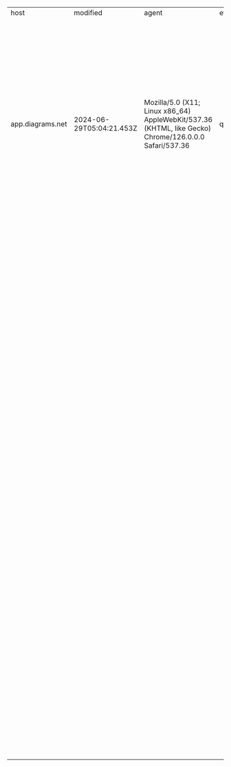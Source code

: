 | | | | | | | | | | | | | | | | | | | | | | | | | | | | | | | | | | | | | | | | | | | | |
|-|-|-|-|-|-|-|-|-|-|-|-|-|-|-|-|-|-|-|-|-|-|-|-|-|-|-|-|-|-|-|-|-|-|-|-|-|-|-|-|-|-|-|-|
|host|modified|agent|etag|version|type|diagram| | | | | | | | | | | | | | | | | | | | | | | | | | | | | | | | | | | | | |
| | | | | | |name|id|mxGraphModel| | | | | | | | | | | | | | | | | | | | | | | | | | | | | | | | | | | |
| | | | | | | | |dx|dy|grid|gridSize|guides|tooltips|connect|arrows|fold|page|pageScale|pageWidth|pageHeight|math|shadow|root| | | | | | | | | | | | | | | | | | | | |
| | | | | | | | | | | | | | | | | | | | | | | |mxCell| | | | | | | | | | | | | | | | | | | | |
| | | | | | | | | | | | | | | | | | | | | | | |id|parent|value|style|vertex|mxGeometry| | | | | | | | | | | |edge|target|connectable|source|
| | | | | | | | | | | | | | | | | | | | | | | | | | | | |x|y|width|height|as|relative|mxPoint| | |Array| | | | | | |
| | | | | | | | | | | | | | | | | | | | | | | | | | | | | | | | | | |x|y|as|as|mxPoint| | | | | |
| | | | | | | | | | | | | | | | | | | | | | | | | | | | | | | | | | | | | | |x|y| | | | |
|app.diagrams.net|2024-06-29T05:04:21.453Z|Mozilla/5.0 (X11; Linux x86_64) AppleWebKit/537.36 (KHTML, like Gecko) Chrome/126.0.0.0 Safari/537.36|qHG6o9x2ZqMEvIIN76z7|24.2.5|device|Página-1|XLdej9xhGTgEtlnDWQit|822|489|1|10|1|1|1|1|1|1|1|827|1169|0|0|0| | | | | | | | | | | | | | | | | | | | |
| | | | | | | | | | | | | | | | | | | | | | | |1|0| | | | | | | | | | | | | | | | | | | |
| | | | | | | | | | | | | | | | | | | | | | | |0-_S0gtzKl_34LRsms8G-1|1|iphone|html=1;whiteSpace=wrap;|1|350|80|110|50|geometry| | | | | | | | | | | |
| | | | | | | | | | | | | | | | | | | | | | | |0-_S0gtzKl_34LRsms8G-2|1|ReprodutorMusical|swimlane;fontStyle=1;align=center;verticalAlign=top;childLayout=stackLayout;horizontal=1;startSize=26;horizontalStack=0;resizeParent=1;resizeParentMax=0;resizeLast=0;collapsible=1;marginBottom=0;whiteSpace=wrap;html=1;|1|90|220|240|86|geometry| | | | | | | | | | | |
| | | | | | | | | | | | | | | | | | | | | | | |0-_S0gtzKl_34LRsms8G-3|0-_S0gtzKl_34LRsms8G-2|+ field: string|text;strokeColor=none;fillColor=none;align=left;verticalAlign=top;spacingLeft=4;spacingRight=4;overflow=hidden;rotatable=0;points=[[0,0.5],[1,0.5]];portConstraint=eastwest;whiteSpace=wrap;html=1;|1| |26|240|26|geometry| | | | | | | | | | | |
| | | | | | | | | | | | | | | | | | | | | | | |0-_S0gtzKl_34LRsms8G-4|0-_S0gtzKl_34LRsms8G-2||line;strokeWidth=1;fillColor=none;align=left;verticalAlign=middle;spacingTop=-1;spacingLeft=3;spacingRight=3;rotatable=0;labelPosition=right;points=[];portConstraint=eastwest;strokeColor=inherit;|1| |52|240|8|geometry| | | | | | | | | | | |
| | | | | | | | | | | | | | | | | | | | | | | |0-_S0gtzKl_34LRsms8G-5|0-_S0gtzKl_34LRsms8G-2|tocar(), pausar() , selecionarMusica(string)|text;strokeColor=none;fillColor=none;align=left;verticalAlign=top;spacingLeft=4;spacingRight=4;overflow=hidden;rotatable=0;points=[[0,0.5],[1,0.5]];portConstraint=eastwest;whiteSpace=wrap;html=1;|1| |60|240|26|geometry| | | | | | | | | | | |
| | | | | | | | | | | | | | | | | | | | | | | |0-_S0gtzKl_34LRsms8G-6|1|aparelhoTelefonico|swimlane;fontStyle=1;align=center;verticalAlign=top;childLayout=stackLayout;horizontal=1;startSize=26;horizontalStack=0;resizeParent=1;resizeParentMax=0;resizeLast=0;collapsible=1;marginBottom=0;whiteSpace=wrap;html=1;|1|350|220|250|86|geometry| | | | | | | | | | | |
| | | | | | | | | | | | | | | | | | | | | | | |0-_S0gtzKl_34LRsms8G-7|0-_S0gtzKl_34LRsms8G-6|+ field: stirng|text;strokeColor=none;fillColor=none;align=left;verticalAlign=top;spacingLeft=4;spacingRight=4;overflow=hidden;rotatable=0;points=[[0,0.5],[1,0.5]];portConstraint=eastwest;whiteSpace=wrap;html=1;|1| |26|250|26|geometry| | | | | | | | | | | |
| | | | | | | | | | | | | | | | | | | | | | | |0-_S0gtzKl_34LRsms8G-8|0-_S0gtzKl_34LRsms8G-6||line;strokeWidth=1;fillColor=none;align=left;verticalAlign=middle;spacingTop=-1;spacingLeft=3;spacingRight=3;rotatable=0;labelPosition=right;points=[];portConstraint=eastwest;strokeColor=inherit;|1| |52|250|8|geometry| | | | | | | | | | | |
| | | | | | | | | | | | | | | | | | | | | | | |0-_S0gtzKl_34LRsms8G-9|0-_S0gtzKl_34LRsms8G-6|ligar(string), atender(), iniciarCorreioDeVoz()|text;strokeColor=none;fillColor=none;align=left;verticalAlign=top;spacingLeft=4;spacingRight=4;overflow=hidden;rotatable=0;points=[[0,0.5],[1,0.5]];portConstraint=eastwest;whiteSpace=wrap;html=1;|1| |60|250|26|geometry| | | | | | | | | | | |
| | | | | | | | | | | | | | | | | | | | | | | |0-_S0gtzKl_34LRsms8G-14|1|navegadorDeInternet|swimlane;fontStyle=1;align=center;verticalAlign=top;childLayout=stackLayout;horizontal=1;startSize=26;horizontalStack=0;resizeParent=1;resizeParentMax=0;resizeLast=0;collapsible=1;marginBottom=0;whiteSpace=wrap;html=1;|1|630|220|290|86|geometry| | | | | | | | | | | |
| | | | | | | | | | | | | | | | | | | | | | | |0-_S0gtzKl_34LRsms8G-15|0-_S0gtzKl_34LRsms8G-14|+ field: type|text;strokeColor=none;fillColor=none;align=left;verticalAlign=top;spacingLeft=4;spacingRight=4;overflow=hidden;rotatable=0;points=[[0,0.5],[1,0.5]];portConstraint=eastwest;whiteSpace=wrap;html=1;|1| |26|290|26|geometry| | | | | | | | | | | |
| | | | | | | | | | | | | | | | | | | | | | | |0-_S0gtzKl_34LRsms8G-16|0-_S0gtzKl_34LRsms8G-14||line;strokeWidth=1;fillColor=none;align=left;verticalAlign=middle;spacingTop=-1;spacingLeft=3;spacingRight=3;rotatable=0;labelPosition=right;points=[];portConstraint=eastwest;strokeColor=inherit;|1| |52|290|8|geometry| | | | | | | | | | | |
| | | | | | | | | | | | | | | | | | | | | | | |0-_S0gtzKl_34LRsms8G-17|0-_S0gtzKl_34LRsms8G-14|exibirPagina(String), adicionarAba(),AtualizarPagina()|text;strokeColor=none;fillColor=none;align=left;verticalAlign=top;spacingLeft=4;spacingRight=4;overflow=hidden;rotatable=0;points=[[0,0.5],[1,0.5]];portConstraint=eastwest;whiteSpace=wrap;html=1;|1| |60|290|26|geometry| | | | | | | | | | | |
| | | | | | | | | | | | | | | | | | | | | | | |0-_S0gtzKl_34LRsms8G-18|1|name|endArrow=block;endFill=1;html=1;edgeStyle=orthogonalEdgeStyle;align=left;verticalAlign=top;rounded=0;entryX=0.25;entryY=0;entryDx=0;entryDy=0;| |-1| | | |geometry|1|460|110|sourcePoint| | | |1|0-_S0gtzKl_34LRsms8G-14| | |
| | | | | | | | | | | | | | | | | | | | | | | | | | | | | | | | | | |620|110|targetPoint| | | | | | | |
| | | | | | | | | | | | | | | | | | | | | | | |0-_S0gtzKl_34LRsms8G-19|0-_S0gtzKl_34LRsms8G-18|1|edgeLabel;resizable=0;html=1;align=left;verticalAlign=bottom;|1|-1| | | |geometry|1| | | | | | | | |0| |
| | | | | | | | | | | | | | | | | | | | | | | |0-_S0gtzKl_34LRsms8G-21|1|name|endArrow=block;endFill=1;html=1;edgeStyle=orthogonalEdgeStyle;align=left;verticalAlign=top;rounded=0;entryX=0.5;entryY=0;entryDx=0;entryDy=0;| |-1| | | |geometry|1|399.94|130|sourcePoint|points|390|130|1|0-_S0gtzKl_34LRsms8G-6| | |
| | | | | | | | | | | | | | | | | | | | | | | | | | | | | | | | | | |500|190|targetPoint| |390|150| | | | |
| | | | | | | | | | | | | | | | | | | | | | | | | | | | | | | | | | | | | | |460|150| | | | |
| | | | | | | | | | | | | | | | | | | | | | | | | | | | | | | | | | | | | | |460|190| | | | |
| | | | | | | | | | | | | | | | | | | | | | | | | | | | | | | | | | | | | | |475|190| | | | |
| | | | | | | | | | | | | | | | | | | | | | | |0-_S0gtzKl_34LRsms8G-22|0-_S0gtzKl_34LRsms8G-21|1|edgeLabel;resizable=0;html=1;align=left;verticalAlign=bottom;|1|-1| | | |geometry|1| | | | | | | | |0| |
| | | | | | | | | | | | | | | | | | | | | | | |0-_S0gtzKl_34LRsms8G-26|1|name|endArrow=block;endFill=1;html=1;edgeStyle=orthogonalEdgeStyle;align=left;verticalAlign=top;rounded=0;entryX=0.689;entryY=-0.024;entryDx=0;entryDy=0;entryPerimeter=0;| |-1| | | |geometry|1|255|170|sourcePoint|points|255|105|1|0-_S0gtzKl_34LRsms8G-2| |0-_S0gtzKl_34LRsms8G-1|
| | | | | | | | | | | | | | | | | | | | | | | |0-_S0gtzKl_34LRsms8G-27|0-_S0gtzKl_34LRsms8G-26|1|edgeLabel;resizable=0;html=1;align=left;verticalAlign=bottom;|1|-1| | | |geometry|1|280|170|targetPoint| | | | | |0| |
